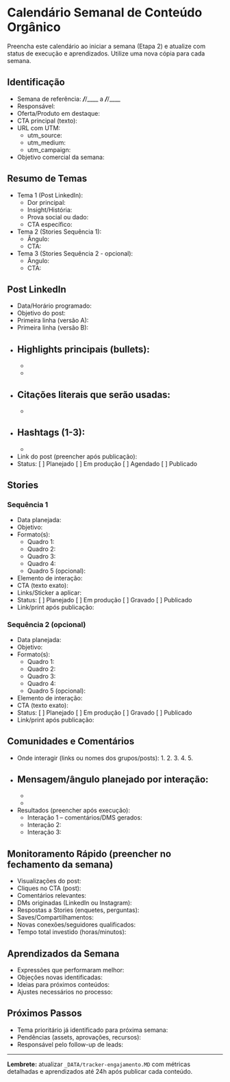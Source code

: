 # Calendário Semanal de Conteúdo Orgânico

Preencha este calendário ao iniciar a semana (Etapa 2) e atualize com status de execução e aprendizados. Utilize uma nova cópia para cada semana.

## Identificação

- Semana de referência: ___/___/____ a ___/___/____
- Responsável: 
- Oferta/Produto em destaque:
- CTA principal (texto):
- URL com UTM: 
  - utm_source:
  - utm_medium:
  - utm_campaign:
- Objetivo comercial da semana:

## Resumo de Temas

- Tema 1 (Post LinkedIn):
  - Dor principal:
  - Insight/História:
  - Prova social ou dado:
  - CTA específico:
- Tema 2 (Stories Sequência 1):
  - Ângulo:
  - CTA:
- Tema 3 (Stories Sequência 2 - opcional):
  - Ângulo:
  - CTA:

## Post LinkedIn

- Data/Horário programado:
- Objetivo do post:
- Primeira linha (versão A):
- Primeira linha (versão B):
- Highlights principais (bullets):
  - 
  - 
  - 
- Citações literais que serão usadas:
  - 
  - 
- Hashtags (1-3):
  - 
  - 
- Link do post (preencher após publicação):
- Status: [ ] Planejado [ ] Em produção [ ] Agendado [ ] Publicado

## Stories

### Sequência 1
- Data planejada:
- Objetivo:
- Formato(s):
  - Quadro 1:
  - Quadro 2:
  - Quadro 3:
  - Quadro 4:
  - Quadro 5 (opcional):
- Elemento de interação:
- CTA (texto exato):
- Links/Sticker a aplicar:
- Status: [ ] Planejado [ ] Em produção [ ] Gravado [ ] Publicado
- Link/print após publicação:

### Sequência 2 (opcional)
- Data planejada:
- Objetivo:
- Formato(s):
  - Quadro 1:
  - Quadro 2:
  - Quadro 3:
  - Quadro 4:
  - Quadro 5 (opcional):
- Elemento de interação:
- CTA (texto exato):
- Status: [ ] Planejado [ ] Em produção [ ] Gravado [ ] Publicado
- Link/print após publicação:

## Comunidades e Comentários

- Onde interagir (links ou nomes dos grupos/posts):
  1. 
  2. 
  3. 
  4. 
  5. 
- Mensagem/ângulo planejado por interação:
  - 
  - 
  - 
- Resultados (preencher após execução):
  - Interação 1 – comentários/DMS gerados:
  - Interação 2:
  - Interação 3:

## Monitoramento Rápido (preencher no fechamento da semana)

- Visualizações do post:
- Cliques no CTA (post):
- Comentários relevantes:
- DMs originadas (LinkedIn ou Instagram):
- Respostas a Stories (enquetes, perguntas):
- Saves/Compartilhamentos:
- Novas conexões/seguidores qualificados:
- Tempo total investido (horas/minutos):

## Aprendizados da Semana

- Expressões que performaram melhor:
- Objeções novas identificadas:
- Ideias para próximos conteúdos:
- Ajustes necessários no processo:

## Próximos Passos

- Tema prioritário já identificado para próxima semana:
- Pendências (assets, aprovações, recursos):
- Responsável pelo follow-up de leads:

---

**Lembrete:** atualizar `_DATA/tracker-engajamento.MD` com métricas detalhadas e aprendizados até 24h após publicar cada conteúdo.
